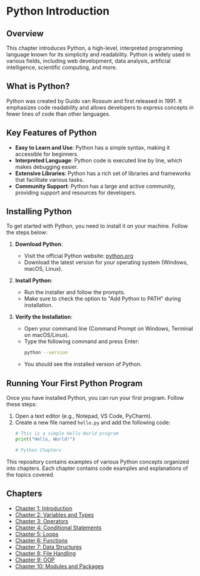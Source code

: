 # Python Introduction

## Overview

This chapter introduces Python, a high-level, interpreted programming language known for its simplicity and readability. Python is widely used in various fields, including web development, data analysis, artificial intelligence, scientific computing, and more.

## What is Python?

Python was created by Guido van Rossum and first released in 1991. It emphasizes code readability and allows developers to express concepts in fewer lines of code than other languages.

## Key Features of Python

- **Easy to Learn and Use**: Python has a simple syntax, making it accessible for beginners.
- **Interpreted Language**: Python code is executed line by line, which makes debugging easier.
- **Extensive Libraries**: Python has a rich set of libraries and frameworks that facilitate various tasks.
- **Community Support**: Python has a large and active community, providing support and resources for developers.

## Installing Python

To get started with Python, you need to install it on your machine. Follow the steps below:

1. **Download Python**:
   - Visit the official Python website: [python.org](https://www.python.org/downloads/)
   - Download the latest version for your operating system (Windows, macOS, Linux).

2. **Install Python**:
   - Run the installer and follow the prompts.
   - Make sure to check the option to "Add Python to PATH" during installation.

3. **Verify the Installation**:
   - Open your command line (Command Prompt on Windows, Terminal on macOS/Linux).
   - Type the following command and press Enter:
     ```bash
     python --version
     ```
   - You should see the installed version of Python.

## Running Your First Python Program

Once you have installed Python, you can run your first program. Follow these steps:

1. Open a text editor (e.g., Notepad, VS Code, PyCharm).
2. Create a new file named `hello.py` and add the following code:
   ```python
   # This is a simple Hello World program
   print("Hello, World!")

   # Python Chapters

This repository contains examples of various Python concepts organized into chapters. Each chapter contains code examples and explanations of the topics covered.

## Chapters

- [Chapter 1: Introduction](Chapter_1_https://github.com/Skmaurya05550/PYTHON-SERIES_By_SKM-555Introduction.py)
- [Chapter 2: Variables and Types](Chapter_2_Variables_and_Types.py)
- [Chapter 3: Operators](Chapter_3_Operators.py)
- [Chapter 4: Conditional Statements](Chapter_4_Conditional_Statements.py)
- [Chapter 5: Loops](Chapter_5_Loops.py)
- [Chapter 6: Functions](Chapter_6_Functions.py)
- [Chapter 7: Data Structures](Chapter_7_Data_Structures.py)
- [Chapter 8: File Handling](Chapter_8_File_Handling.py)
- [Chapter 9: OOP](Chapter_9_OOP.py)
- [Chapter 10: Modules and Packages](Chapter_10_Modules_and_Packages.py)



